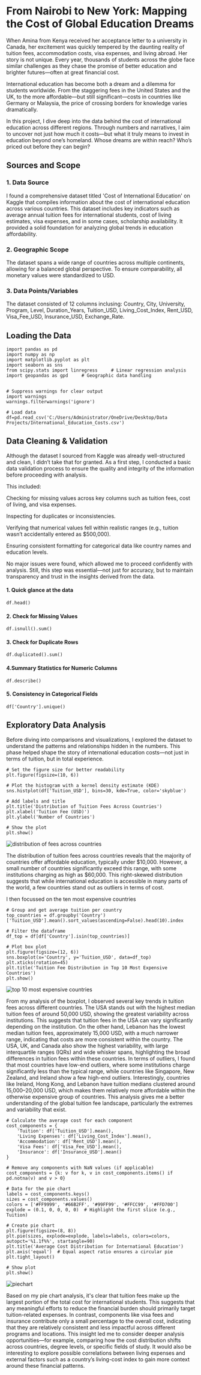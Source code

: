 # From Nairobi to New York: Mapping the Cost of Global Education Dreams
When Amina from Kenya received her acceptance letter to a university in Canada, her excitement was quickly tempered by the daunting reality of tuition fees, accommodation costs, visa expenses, and living abroad. Her story is not unique. Every year, thousands of students across the globe face similar challenges as they chase the promise of better education and brighter futures—often at great financial cost.

International education has become both a dream and a dilemma for students worldwide. From the staggering fees in the United States and the UK, to the more affordable—but still significant—costs in countries like Germany or Malaysia, the price of crossing borders for knowledge varies dramatically.

In this project, I dive deep into the data behind the cost of international education across different regions. Through numbers and narratives, I aim to uncover not just how much it costs—but what it truly means to invest in education beyond one’s homeland. Whose dreams are within reach? Who’s priced out before they can begin?

## Sources and Scope

### 1. Data Source

I found a comprehensive dataset titled 'Cost of International Education' on Kaggle that compiles information about the cost of international education across various countries. This dataset includes key indicators such as average annual tuition fees for international students, cost of living estimates, visa expenses, and in some cases, scholarship availability. It provided a solid foundation for analyzing global trends in education affordability.

### 2. Geographic Scope

The dataset spans a wide range of countries across multiple continents, allowing for a balanced global perspective. To ensure comparability, all monetary values were standardized to USD.

### 3. Data Points/Variables
The dataset consisted of 12 columns inclusing: Country, City, University, Program, Level, Duration_Years, Tuition_USD, Living_Cost_Index, Rent_USD, Visa_Fee_USD, Insurance_USD, Exchange_Rate.

## Loading the Data
```use cost of international education;
import pandas as pd
import numpy as np
import matplotlib.pyplot as plt
import seaborn as sns
from scipy.stats import linregress     # Linear regression analysis
import geopandas as gpd     # Geographic data handling


# Suppress warnings for clear output
import warnings 
warnings.filterwarnings('ignore')

# Load data
df=pd.read_csv('C:/Users/Administrator/OneDrive/Desktop/Data Projects/International_Education_Costs.csv')
```
## Data Cleaning & Validation
Although the dataset I sourced from Kaggle was already well-structured and clean, I didn’t take that for granted. As a first step, I conducted a basic data validation process to ensure the quality and integrity of the information before proceeding with analysis.

This included:

Checking for missing values across key columns such as tuition fees, cost of living, and visa expenses.

Inspecting for duplicates or inconsistencies.

Verifying that numerical values fell within realistic ranges (e.g., tuition wasn’t accidentally entered as $500,000).

Ensuring consistent formatting for categorical data like country names and education levels.

No major issues were found, which allowed me to proceed confidently with analysis. Still, this step was essential—not just for accuracy, but to maintain transparency and trust in the insights derived from the data.
#### 1. Quick glance at the data
```
df.head()
```
#### 2. Check for Missing Values
```
df.isnull().sum()
```
#### 3. Check for Duplicate Rows
```
df.duplicated().sum()
```
#### 4.Summary Statistics for Numeric Columns
```
df.describe()
```
#### 5. Consistency in Categorical Fields
```
df['Country'].unique()
```
## Exploratory Data Analysis
Before diving into comparisons and visualizations, I explored the dataset to understand the patterns and relationships hidden in the numbers. This phase helped shape the story of international education costs—not just in terms of tuition, but in total experience.
```
# Set the figure size for better readability
plt.figure(figsize=(10, 6))

# Plot the histogram with a kernel density estimate (KDE)
sns.histplot(df['Tuition_USD'], bins=30, kde=True, color='skyblue')

# Add labels and title
plt.title('Distribution of Tuition Fees Across Countries')
plt.xlabel('Tuition Fee (USD)')
plt.ylabel('Number of Countries')

# Show the plot
plt.show()

```
![distribution of fees across countries](https://github.com/user-attachments/assets/207979ff-2822-48f2-b687-c1ee95adcd44)

The distribution of tuition fees across countries reveals that the majority of countries offer affordable education, typically under $10,000. However, a small number of countries significantly exceed this range, with some institutions charging as high as $60,000. This right-skewed distribution suggests that while international education is accessible in many parts of the world, a few countries stand out as outliers in terms of cost.


  I then focussed on the ten most expensive countries
```
# Group and get average tuition per country
top_countries = df.groupby('Country')['Tuition_USD'].mean().sort_values(ascending=False).head(10).index

# Filter the dataframe
df_top = df[df['Country'].isin(top_countries)]

# Plot box plot
plt.figure(figsize=(12, 6))
sns.boxplot(x='Country', y='Tuition_USD', data=df_top)
plt.xticks(rotation=45)
plt.title('Tuition Fee Distribution in Top 10 Most Expensive Countries')
plt.show()
```
![top 10 most expensive countries](https://github.com/user-attachments/assets/385f9552-0603-4e87-b0f9-b26c2393081a)

From my analysis of the boxplot, I observed several key trends in tuition fees across different countries. The USA stands out with the highest median tuition fees of around 50,000 USD, showing the greatest variability across institutions. This suggests that tuition fees in the USA can vary significantly depending on the institution. On the other hand, Lebanon has the lowest median tuition fees, approximately 15,000 USD, with a much narrower range, indicating that costs are more consistent within the country. The USA, UK, and Canada also show the highest variability, with large interquartile ranges (IQRs) and wide whisker spans, highlighting the broad differences in tuition fees within these countries. In terms of outliers, I found that most countries have low-end outliers, where some institutions charge significantly less than the typical range, while countries like Singapore, New Zealand, and Ireland show a few high-end outliers. Interestingly, countries like Ireland, Hong Kong, and Lebanon have tuition medians clustered around 15,000–20,000 USD, which makes them relatively more affordable within the otherwise expensive group of countries. This analysis gives me a better understanding of the global tuition fee landscape, particularly the extremes and variability that exist.

```
# Calculate the average cost for each component
cost_components = {
    'Tuition': df['Tuition_USD'].mean(),
    'Living Expenses': df['Living_Cost_Index'].mean(),
    'Accommodation': df['Rent_USD'].mean(),
    'Visa Fees': df['Visa_Fee_USD'].mean(),
    'Insurance': df['Insurance_USD'].mean()
}

# Remove any components with NaN values (if applicable)
cost_components = {k: v for k, v in cost_components.items() if pd.notna(v) and v > 0}

# Data for the pie chart
labels = cost_components.keys()
sizes = cost_components.values()
colors = ['#FF9999', '#66B2FF', '#99FF99', '#FFCC99', '#FFD700']
explode = (0.1, 0, 0, 0, 0)  # Highlight the first slice (e.g., Tuition)

# Create pie chart
plt.figure(figsize=(8, 8))
plt.pie(sizes, explode=explode, labels=labels, colors=colors, autopct='%1.1f%%', startangle=90)
plt.title('Average Cost Distribution for International Education')
plt.axis('equal')  # Equal aspect ratio ensures a circular pie
plt.tight_layout()

# Show plot
plt.show()
```

![piechart](https://github.com/user-attachments/assets/891a1565-b929-4282-93e4-3187cfcb6148)

Based on my pie chart analysis, it's clear that tuition fees make up the largest portion of the total cost for international students. This suggests that any meaningful efforts to reduce the financial burden should primarily target tuition-related expenses. In contrast, components like visa fees and insurance contribute only a small percentage to the overall cost, indicating that they are relatively consistent and less impactful across different programs and locations. This insight led me to consider deeper analysis opportunities—for example, comparing how the cost distribution shifts across countries, degree levels, or specific fields of study. It would also be interesting to explore possible correlations between living expenses and external factors such as a country’s living-cost index to gain more context around these financial patterns.

